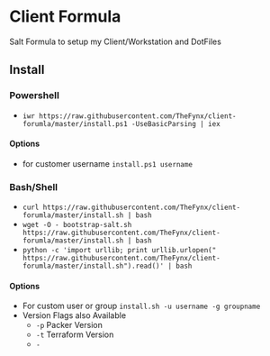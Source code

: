 # Client Formula

Salt Formula to setup my Client/Workstation and DotFiles

## Install

### Powershell
* `iwr https://raw.githubusercontent.com/TheFynx/client-forumla/master/install.ps1 -UseBasicParsing | iex`

#### Options
* for customer username
`install.ps1 username`

### Bash/Shell
* `curl https://raw.githubusercontent.com/TheFynx/client-forumla/master/install.sh | bash`
* `wget -O - bootstrap-salt.sh https://raw.githubusercontent.com/TheFynx/client-forumla/master/install.sh | bash`
* `python -c 'import urllib; print urllib.urlopen(" https://raw.githubusercontent.com/TheFynx/client-forumla/master/install.sh").read()' | bash`

#### Options
* For custom user or group
`install.sh -u username -g groupname`
* Version Flags also Available
  * `-p` Packer Version
  * `-t` Terraform Version
  * `-`

